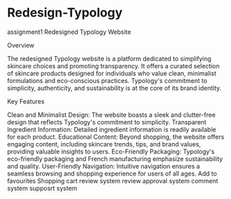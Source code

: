 # Redesign-Typology
assignment1
Redesigned Typology Website

Overview

The redesigned Typology website is a platform dedicated to simplifying skincare choices and promoting transparency. It offers a curated selection of skincare products designed for individuals who value clean, minimalist formulations and eco-conscious practices. Typology's commitment to simplicity, authenticity, and sustainability is at the core of its brand identity.


Key Features

Clean and Minimalist Design: The website boasts a sleek and clutter-free design that reflects Typology's commitment to simplicity.
Transparent Ingredient Information: Detailed ingredient information is readily available for each product.
Educational Content: Beyond shopping, the website offers engaging content, including skincare trends, tips, and brand values, providing valuable insights to users.
Eco-Friendly Packaging: Typology's eco-friendly packaging and French manufacturing emphasize sustainability and quality.
User-Friendly Navigation: Intuitive navigation ensures a seamless browsing and shopping experience for users of all ages.
Add to favourites
Shopping cart
review system
review approval system
comment system
supposrt system

